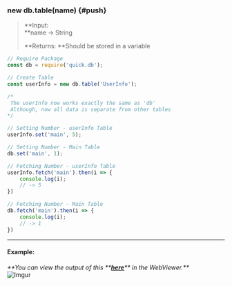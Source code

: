 ### new db.table\(name\) {#push}

> **Input:                    
>    **name -&gt; String
>
> **Returns: **Should be stored in a variable

```js
// Require Package
const db = require('quick.db');

// Create Table
const userInfo = new db.table('UserInfo');

/*
 The userInfo now works exactly the same as 'db'
 Although, now all data is separate from other tables
*/

// Setting Number - userInfo Table
userInfo.set('main', 5);

// Setting Number - Main Table
db.set('main', 1);

// Fetching Number - userInfo Table
userInfo.fetch('main').then(i => {
    console.log(i);
    // -> 5
})

// Fetching Number - Main Table
db.fetch('main').then(i => {
    console.log(i);
    // -> 1
})
```

---

#### **Example:**

_**You can view the output of this **_[_**here**_](https://quickdb-latest.glitch.me/data/?password=pass111)_** in the WebViewer.**_  
![Imgur](https://i.imgur.com/vpcp5Pj.png)

